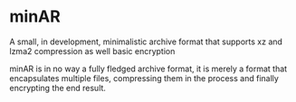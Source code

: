# minAR
A small, in development, minimalistic archive format that supports xz and lzma2 compression as well basic encryption

minAR is in no way a fully fledged archive format, it is merely a format that encapsulates multiple files, compressing them in the process and finally encrypting the end result.
